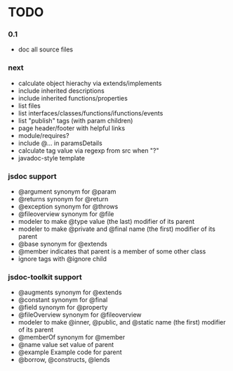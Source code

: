 TODO
====

### 0.1
* doc all source files

### next
* calculate object hierachy via extends/implements
* include inherited descriptions
* include inherited functions/properties
* list files
* list interfaces/classes/functions/ifunctions/events
* list "publish" tags (with param children)
* page header/footer with helpful links
* module/requires?
* include @... in paramsDetails
* calculate tag value via regexp from src when "?"
* javadoc-style template

### jsdoc support
* @argument synonym for @param
* @returns synonym for @return
* @exception synonym for @throws
* @fileoverview synonym for @file
* modeler to make @type value (the last) modifier of its parent
* modeler to make @private and @final name (the first) modifier of its parent
* @base synonym for @extends
* @member indicates that parent is a member of some other class
* ignore tags with @ignore child

### jsdoc-toolkit support
* @augments synonym for @extends
* @constant synonym for @final
* @field synonym for @property
* @fileOverview synonym for @fileoverview
* modeler to make @inner, @public, and @static name (the first) modifier of its parent
* @memberOf synonym for @member
* @name value set value of parent
* @example Example code for parent
* @borrow, @constructs, @lends
